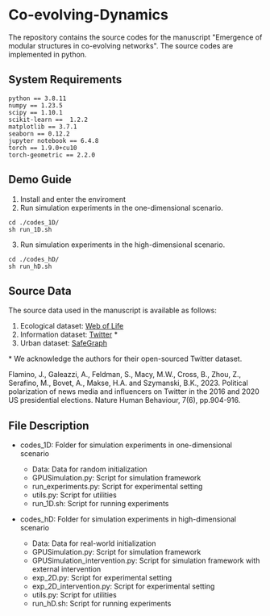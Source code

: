# Co-evolving-Dynamics


The repository contains the source codes for the manuscript "Emergence of modular structures in co-evolving networks". The source codes are implemented in python.
 
## System Requirements

 ```
python == 3.8.11
numpy == 1.23.5
scipy == 1.10.1
scikit-learn ==  1.2.2
matplotlib == 3.7.1
seaborn == 0.12.2
jupyter notebook == 6.4.8
torch == 1.9.0+cu10
torch-geometric == 2.2.0
 ```
## Demo Guide

1. Install and enter the enviroment
2. Run simulation experiments in the one-dimensional scenario.

 ``` shell 
cd ./codes_1D/ 
sh run_1D.sh
 ```

3. Run simulation experiments in the high-dimensional scenario.

``` shell
cd ./codes_hD/
sh run_hD.sh
```

## Source Data

The source data used in the manuscript is available as follows:

1. Ecological dataset: [Web of Life](https://www.web-of-life.es/)
2. Information dataset: [Twitter](https://osf.io/e395q/) *
3. Urban dataset: [SafeGraph](https://www.safegraph.com/)

\* We acknowledge the authors for their open-sourced Twitter dataset.

Flamino, J., Galeazzi, A., Feldman, S., Macy, M.W., Cross, B., Zhou, Z., Serafino, M., Bovet, A., Makse, H.A. and Szymanski, B.K., 2023. Political polarization of news media and influencers on Twitter in the 2016 and 2020 US presidential elections. Nature Human Behaviour, 7(6), pp.904-916.

## File Description

* codes_1D: Folder for simulation experiments in one-dimensional scenario

    + Data: Data for random initialization
    + GPUSimulation.py: Script for simulation framework
    + run_experiments.py: Script for experimental setting
    + utils.py: Script for utilities
    + run_1D.sh: Script for running experiments


* codes_hD: Folder for simulation experiments in high-dimensional scenario

    + Data: Data for real-world initialization
    + GPUSimulation.py: Script for simulation framework
    + GPUSimulation_intervention.py: Script for simulation framework with external intervention
    + exp_2D.py: Script for experimental setting
    + exp_2D_intervention.py: Script for experimental setting
    + utils.py: Script for utilities
    + run_hD.sh: Script for running experiments